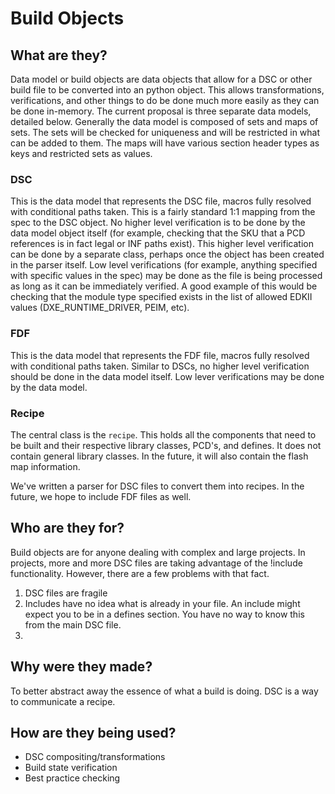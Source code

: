 # Build Objects

## What are they?

Data model or build objects are data objects that allow for a DSC or other build file to be converted into an python object.
This allows transformations, verifications, and other things to do be done much more easily as they can be done in-memory.
The current proposal is three separate data models, detailed below.
Generally the data model is composed of sets and maps of sets.
The sets will be checked for uniqueness and will be restricted in what can be added to them.
The maps will have various section header types as keys and restricted sets as values.

### DSC

This is the data model that represents the DSC file, macros fully resolved with conditional paths taken.
This is a fairly standard 1:1 mapping from the spec to the DSC object.
No higher level verification is to be done by the data model object itself (for example, checking that the SKU that a PCD references is in fact legal or INF paths exist).
This higher level verification can be done by a separate class, perhaps once the object has been created in the parser itself.
Low level verifications (for example, anything specified with specific values in the spec) may be done as the file is being processed as long as it can be immediately verified.
A good example of this would be checking that the module type specified exists in the list of allowed EDKII values (DXE_RUNTIME_DRIVER, PEIM, etc).

### FDF

This is the data model that represents the FDF file, macros fully resolved with conditional paths taken.
Similar to DSCs, no higher level verification should be done in the data model itself.
Low lever verifications may be done by the data model.

### Recipe

The central class is the `recipe`.
This holds all the components that need to be built and their respective library classes, PCD's, and defines.
It does not contain general library classes.
In the future, it will also contain the flash map information.


We've written a parser for DSC files to convert them into recipes.
In the future, we hope to include FDF files as well.

## Who are they for?

Build objects are for anyone dealing with complex and large projects.
In projects, more and more DSC files are taking advantage of the !include functionality. However, there are a few problems with that fact.
1. DSC files are fragile
2. Includes have no idea what is already in your file. An include might expect you to be in a defines section. You have no way to know this from the main DSC file.
3.

## Why were they made?

To better abstract away the essence of what a build is doing. DSC is a way to communicate a recipe.

## How are they being used?

- DSC compositing/transformations
- Build state verification
- Best practice checking
